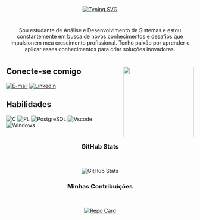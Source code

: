 <div align="center">
  <a href="https://git.io/typing-svg">
    <img src="https://readme-typing-svg.demolab.com?font=Fira+Code&weight=500&size=22&pause=1000&color=FF84C6&center=true&vCenter=true&width=524&lines=%E2%8A%B9+Ol%C3%A1,+eu+sou+a+Bruna!+%CB%99%CA%95%CB%99+%E2%8A%B9" alt="Typing SVG">
  </a>
</div>

#

<p align="center">Sou estudante de Análise e Desenvolvimento de Sistemas e estou constantemente em busca de novos conhecimentos e desafios que impulsionem meu crescimento profissional. Tenho paixão por aprender e aplicar esses conhecimentos para criar soluções inovadoras.
  
#

<img align="right" alt="" height="190px" src="./src/study.gif">

## Conecte-se comigo

[![E-mail](https://img.shields.io/badge/-Email-ff84c6?style=for-the-badge&logo=microsoft-outlook&logoColor=fff)](mailto:brunamoreirassboo@gmail.com)
[![LinkedIn](https://img.shields.io/badge/LinkedIn-ff84c6?style=for-the-badge&logo=linkedin&logoColor=fff)](https://www.linkedin.com/in/bruna-souza-b1390118a/)



## Habilidades

<div align="left">

![C](https://img.shields.io/badge/-fff?style=for-the-badge&logo=c&logoColor=black)
![PL](https://img.shields.io/badge/SQL-FFFFFF?style=for-the-badge&logo=oracle&logoColor=fff&labelColor=fff&color=fff)
![PostgreSQL](https://img.shields.io/badge/PostgreSQL-fff?style=for-the-badge&logo=postgresql)
![Vscode](https://img.shields.io/badge/Vscode-fff?style=for-the-badge&logo=visual-studio-code&logoColor=fff)
![Windows](https://img.shields.io/badge/Windows-fff?style=for-the-badge&logo=windows&logoColor=fff)

#

<div style="text-align: center;" align="center">
  <h3> GitHub Stats </h3>
  <br>

![GitHub Stats](https://github-readme-stats.vercel.app/api?username=Bruna-Moreira23&theme=transparent&bg_color=fff&border_color=30A3DC&show_icons=true&icon_color=30A3DC&title_color=E94D5F&text_color=FFF)

<div style="text-align: center;" align="center">
  <h3> Minhas Contribuições </h3>
  <br>

[![Repo Card](https://github-readme-stats.vercel.app/api/pin/?username=Bruna-Moreira23&repo=dio-lab-open-source&bg_color=fff&border_color=30A3DC&show_icons=true&icon_color=30A3DC&title_color=E94D5F&text_color=FFF)](https://github.com/Bruna-Moreira23/dio-lab-open-source)

#

